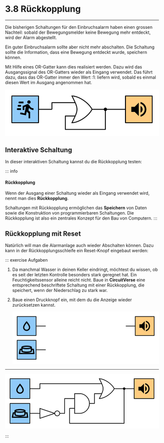 # 3.8 Rückkopplung
---

Die bisherigen Schaltungen für den Einbruchsalarm haben einen grossen Nachteil: sobald der Bewegungsmelder keine Bewegung mehr entdeckt, wird der Alarm abgestellt.

Ein guter Einbruchsalarm sollte aber nicht mehr abschalten. Die Schaltung sollte die Information, dass eine Bewegung entdeckt wurde, speichern können.

Mit Hilfe eines OR-Gatter kann dies realisiert werden. Dazu wird das Ausgangssignal des OR-Gatters wieder als Eingang verwendet. Das führt dazu, dass das OR-Gatter immer den Wert :1: liefern wird, sobald es einmal diesen Wert im Ausgang angenommen hat.

![](./feedback.svg)

## Interaktive Schaltung

In dieser interaktiven Schaltung kannst du die Rückkopplung testen:

<VueCircuit id="rothe-feedback"/>

::: info
#### Rückkopplung
Wenn der Ausgang einer Schaltung wieder als Eingang verwendet wird, nennt man dies **Rückkopplung**.

Schaltungen mit Rückkopplung ermöglichen das **Speichern** von Daten sowie die Konstruktion von programmierbaren Schaltungen. Die Rückkopplung ist also ein zentrales Konzept für den Bau von Computern.
:::

## Rückkopplung mit Reset

Natürlich will man die Alarmanlage auch wieder Abschalten können. Dazu kann in der Rückkopplungsschleife ein Reset-Knopf eingebaut werden:

<VueCircuit id="rothe-feedback-with-reset"/>

::: exercise Aufgaben
1. Da manchmal Wasser in deinen Keller eindringt, möchtest du wissen, ob es seit der letzten Kontrolle besonders stark geregnet hat. Ein Feuchtigkeitssensor alleine reicht nicht. Baue in **CircuitVerse** eine entsprechend beschriftete Schaltung mit einer Rückkopplung, die speichert, wenn der Niederschlag zu stark war.
2. Baue einen Druckknopf ein, mit dem du die Anzeige wieder zurücksetzen kannst.

    ![](./rain-check.svg)

***

![](./rain-check-solution.svg)

:::

